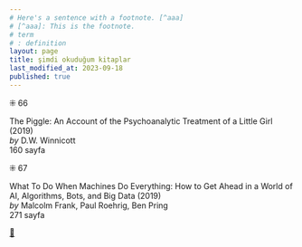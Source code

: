 ```yaml
---
# Here's a sentence with a footnote. [^aaa]
# [^aaa]: This is the footnote.
# term
# : definition
layout: page
title: şimdi okuduğum kitaplar
last_modified_at: 2023-09-18
published: true
---
```


⁜ 66

The Piggle: An Account of the Psychoanalytic Treatment of a Little Girl (2019)  
_by_ D.W. Winnicott  
160 sayfa

⁜ 67

What To Do When Machines Do Everything: How to Get Ahead in a World of AI, Algorithms, Bots, and Big Data (2019)  
_by_ Malcolm Frank, Paul Roehrig, Ben Pring  
271 sayfa

[🍃](https://www.nonfictionbooks.xyz/now.html "şimdi okuduğum kitaplar")

